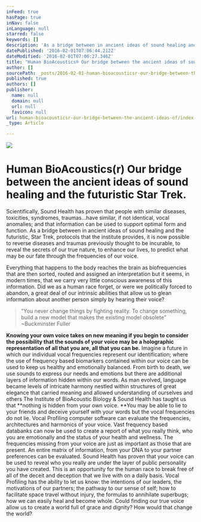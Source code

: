 ```yaml
---
inFeed: true
hasPage: true
inNav: false
inLanguage: null
starred: false
keywords: []
description: 'As a bridge between in ancient ideas of sound healing and the futuristic, Star Trek, protocols that the institute provides, it is now possible to reverse diseases and traumas previously thought to be incurable, to reveal the secrets of our true nature, to enhance our lives, to predict what may be our fate through the frequencies of our voice'
datePublished: '2016-02-01T07:06:44.212Z'
dateModified: '2016-02-01T07:06:27.346Z'
title: "Human BioAcoustics® Our bridge between the ancient ideas of sound healing and the futuristic Star Trek.\_"
author: []
sourcePath: _posts/2016-02-01-human-bioacousticsr-our-bridge-between-the-ancient-ideas-of.md
published: true
authors: []
publisher:
  name: null
  domain: null
  url: null
  favicon: null
url: human-bioacousticsr-our-bridge-between-the-ancient-ideas-of/index.html
_type: Article

---
```

![](https://s3-us-west-2.amazonaws.com/the-grid-img/p/b17eb5af25278d100b8444e7ef388278a39e6fb2.jpg)

# Human BioAcoustics(r) Our bridge between the ancient ideas of sound healing and the futuristic Star Trek. 

Scientifically, Sound Health has proven that people with similar diseases, toxicities,
syndromes, traumas...have similar, if not identical, vocal anomalies; and that information
can be used to support optimal form and function.
As a bridge between in ancient ideas of sound healing and the futuristic, Star Trek,
protocols that the institute provides, it is now possible to reverse diseases and traumas
previously thought to be incurable, to reveal the secrets of our true nature, to enhance
our lives, to predict what may be our fate through the frequencies of our voice. 

Everything that happens to the body reaches the brain as biofrequencies that are then
sorted, routed and assigned an interpretation but it seems, in modern times, that we
carry very little conscious awareness of this information. Did we as a human race forget,
or were we politically forced to abandon, a great deal of our intrinsic abilities that allow
us to glean information about another person simply by hearing their voice? 
> 
> "You never change things by fighting reality.
> To change something, build a new model that makes the existing model obsolete" ~Buckminster Fuller 

**Knowing your own voice takes on new meaning if you begin to consider the possibility
that the sounds of your voice may be a holographic representation of all that you are, all
that you can be.** Imagine a future in which our individual vocal frequencies represent
our identification; where the use of frequency based biomarkers contained within our
voice can be used to keep us healthy and emotionally balanced.
From birth to death, we use sounds to express our needs and emotions but there are
additional layers of information hidden within our words. As man evolved, language
became levels of intricate harmony nestled within structures of great elegance that carried
meaning and allowed understanding of ourselves and others
The Institute of BioAcoustic Biology & Sound Health has taught us that **nothing is hidden
from your own voice. **You may be able to lie to your friends and deceive yourself with
your words but the vocal frequencies do not lie. Vocal Profiling computer software can
evaluate the frequencies, architectures and harmonics of your voice. Vast frequency
based databanks can now be used to create a report of what you really think, who you
are emotionally and the status of your health and wellness. The frequencies missing from
your voice are just as important as those that are present. An entire matrix of
information, from your DNA to your partner preferences can be evaluated.
Sound Health has proven that your voice can be used to reveal who you really are under
the layer of public personality you have created. This is an opportunity for the human
race to break free of all of the deceit and deception that we live with on a daily basis.
Vocal Profiling has the ability to let us know: the intentions of our leaders, the
motivations of our partners; the pathway to our sense of self; how to facilitate space
travel without injury, the formulas to annihilate superbugs; how we can easily heal and
become whole. Could finding our true voice allow us to create a world full of grace and
dignity? How would that change the world?